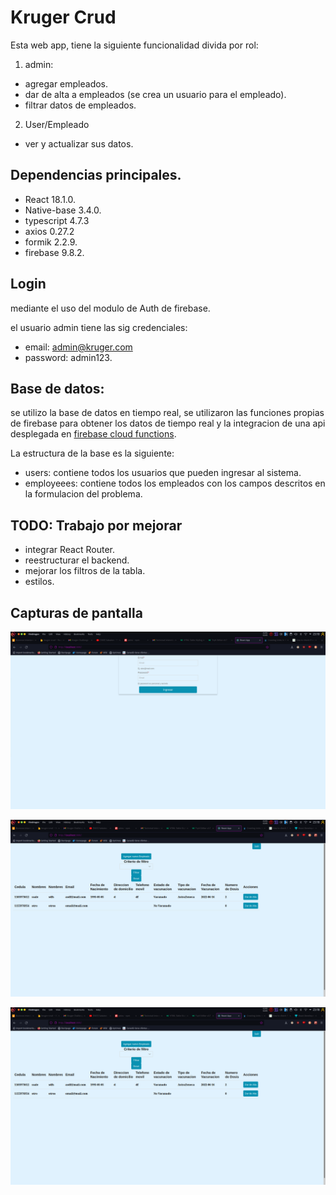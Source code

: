# Kruger Crud 

Esta web app, tiene la siguiente funcionalidad divida por rol:
1. admin:
*   agregar empleados.
*   dar de alta a empleados (se crea un usuario para el empleado).
*   filtrar datos de empleados.

2. User/Empleado
*   ver y actualizar sus datos.

## Dependencias principales.
* React 18.1.0.
* Native-base 3.4.0.
* typescript 4.7.3
* axios 0.27.2
* formik 2.2.9.
* firebase 9.8.2.

## Login 
mediante el uso del modulo de Auth de firebase.

el usuario admin tiene las sig credenciales:
* email: admin@kruger.com
* password: admin123.
## Base de datos:
se utilizo la base de datos en tiempo real, se utilizaron las funciones propias de firebase para obtener los datos de tiempo real y la integracion de una api desplegada en [firebase cloud functions](https://github.com/alexc957/kruger-backend).

La estructura de la base es la siguiente:
* users: contiene todos los usuarios que pueden ingresar al sistema.
* employeees: contiene todos los empleados con los campos descritos en la formulacion del problema. 

## TODO: Trabajo por mejorar
* integrar React Router.
* reestructurar el backend.
* mejorar los filtros de la tabla.
* estilos.

## Capturas de pantalla 

![login](./capturas/login.png "Pantalla de LOGIN")

![Admin](./capturas/admin.png "Pantalla admin dashboard")

![Employee](./capturas/admin.png "Pantalla de form de employee")